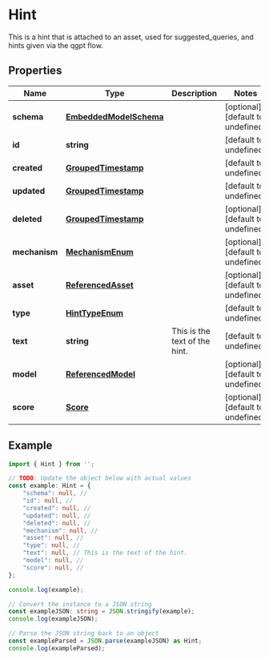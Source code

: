 
# Hint

This is a hint that is attached to an asset, used for suggested_queries, and hints given via the qgpt flow.

## Properties

Name | Type | Description | Notes
------------ | ------------- | ------------- | -------------
**schema** | [**EmbeddedModelSchema**](EmbeddedModelSchema) |  | [optional] [default to undefined]
**id** | **string** |  | [default to undefined]
**created** | [**GroupedTimestamp**](GroupedTimestamp) |  | [default to undefined]
**updated** | [**GroupedTimestamp**](GroupedTimestamp) |  | [default to undefined]
**deleted** | [**GroupedTimestamp**](GroupedTimestamp) |  | [optional] [default to undefined]
**mechanism** | [**MechanismEnum**](MechanismEnum) |  | [optional] [default to undefined]
**asset** | [**ReferencedAsset**](ReferencedAsset) |  | [optional] [default to undefined]
**type** | [**HintTypeEnum**](HintTypeEnum) |  | [default to undefined]
**text** | **string** | This is the text of the hint. | [default to undefined]
**model** | [**ReferencedModel**](ReferencedModel) |  | [optional] [default to undefined]
**score** | [**Score**](Score) |  | [optional] [default to undefined]

## Example

```typescript
import { Hint } from '';

// TODO: Update the object below with actual values
const example: Hint = {
    "schema": null, // 
    "id": null, // 
    "created": null, // 
    "updated": null, // 
    "deleted": null, // 
    "mechanism": null, // 
    "asset": null, // 
    "type": null, // 
    "text": null, // This is the text of the hint.
    "model": null, // 
    "score": null, // 
};

console.log(example);

// Convert the instance to a JSON string
const exampleJSON: string = JSON.stringify(example);
console.log(exampleJSON);

// Parse the JSON string back to an object
const exampleParsed = JSON.parse(exampleJSON) as Hint;
console.log(exampleParsed);
```




